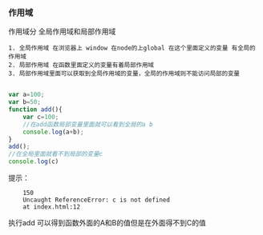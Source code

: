 ### 作用域

作用域分 全局作用域和局部作用域

	1. 全局作用域 在浏览器上 window 在node的上global 在这个里面定义的变量 有全局的作用域
	2. 局部作用域 在函数里面定义的变量有着局部作用域
	3. 局部作用域里面可以获取到全局作用域的变量，全局的作用域则不能访问局部的变量

```javascript

var a=100;
var b=50;
function add(){
	var c=100;
	//在add函数局部变量里面就可以看到全局的a b 
	console.log(a+b);	
}
add();
//在全局里面就看不到局部的变量c 
console.log(c)


```

提示：

		150
		Uncaught ReferenceError: c is not defined
    	at index.html:12

执行add 可以得到函数外面的A和B的值但是在外面得不到C的值
